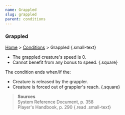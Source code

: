 ```yaml
---
name: Grappled
slug: grappled
parent: conditions
---
```

### Grappled
[Home](dm-operations-center) > [Conditions](conditions) > Grappled {.small-text}

- The grappled creature's speed is 0.
- Cannot benefit from any bonus to speed.
{.square}

The condition ends when/if the:
- Creature is released by the grappler.
- Creature is forced out of grappler's reach.
{.square}

> **Sources** <br/>
> System Reference Document, p. 358<br/>
> Player's Handbook, p. 290
{.read .small-text}